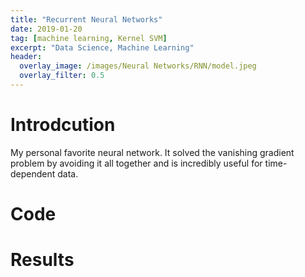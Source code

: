 ```yaml
---
title: "Recurrent Neural Networks"
date: 2019-01-20
tag: [machine learning, Kernel SVM]
excerpt: "Data Science, Machine Learning"
header:
  overlay_image: /images/Neural Networks/RNN/model.jpeg
  overlay_filter: 0.5
---
```

# Introdcution
My personal favorite neural network. It solved the vanishing gradient problem
by avoiding it all together and is incredibly useful for time-dependent data. 

# Code
# Results
